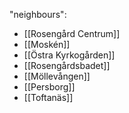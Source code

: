 "neighbours":
- [[Rosengård Centrum]]
- [[Moskén]]
- [[Östra Kyrkogården]]
- [[Rosengårdsbadet]]
- [[Möllevången]]
- [[Persborg]]
- [[Toftanäs]]